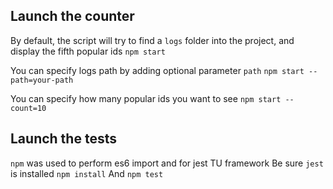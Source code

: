 ## Launch the counter
By default, the script will try to find a `logs` folder into the project,
and display the fifth popular ids
`npm start`

You can specify logs path by adding optional parameter `path`
`npm start -- path=your-path`

You can specify how many popular ids you want to see
`npm start -- count=10`

## Launch the tests
`npm` was used to perform es6 import and for jest TU framework
Be sure `jest` is installed
`npm install`
And
`npm test`
